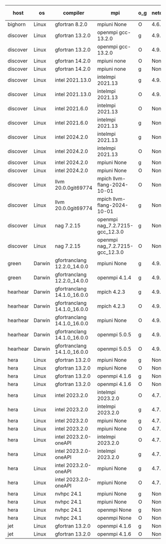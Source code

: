 

| host     | os       | compiler                              | mpi                      | o_g        | netcdf        | build       | u_pass          | u_fail          | s_pass            | s_fail            | e_pass             | e_fail             | nuopc_pass       | nuopc_fail       | artifacts link          |
|----------|----------|---------------------------------------|--------------------------|------------|---------------|-------------|-----------------|-----------------|-------------------|-------------------|--------------------|--------------------|------------------|------------------|-------------------------|
| bighorn | Linux | gfortran 8.2.0 | mpiuni None  | O | 4.6.1  | PASS | 12528 | 0 | 9 | 0 | 42 | 0 | None | None | <a href="https://github.com/esmf-org/esmf-test-artifacts/tree/647c25c8eeabeed711caed491255142e97cfcc5e/develop/gfortran/8.2.0/O/mpiuni/None" target="_blank">647c25c</a> | 
| discover | Linux | gfortran 13.2.0 | openmpi gcc-13.2.0  | g | 4.9.2  | PASS | 14197 | 0 | 51 | 0 | 80 | 0 | 57 | 0 | <a href="https://github.com/esmf-org/esmf-test-artifacts/tree/44fa6e89c85d37d3cb10132034872e28b3fbf8b8/develop/gfortran/13.2.0/g/openmpi/gcc-13.2.0" target="_blank">44fa6e8</a> | 
| discover | Linux | gfortran 13.2.0 | openmpi gcc-13.2.0  | O | 4.9.2  | PASS | 14197 | 0 | 51 | 0 | 80 | 0 | 57 | 0 | <a href="https://github.com/esmf-org/esmf-test-artifacts/tree/8aaff423326ffc62398e3116e691d6d00a007a91/develop/gfortran/13.2.0/O/openmpi/gcc-13.2.0" target="_blank">8aaff42</a> | 
| discover | Linux | gfortran 14.2.0 | mpiuni none  | O | None  | PASS | 12528 | 0 | 9 | 0 | 42 | 0 | None | None | <a href="https://github.com/esmf-org/esmf-test-artifacts/tree/a50fe4c38d05e6d8d855187175645e0c70abda16/develop/gfortran/14.2.0/O/mpiuni/none" target="_blank">a50fe4c</a> | 
| discover | Linux | gfortran 14.2.0 | mpiuni none  | g | None  | PASS | 12528 | 0 | 9 | 0 | 42 | 0 | None | None | <a href="https://github.com/esmf-org/esmf-test-artifacts/tree/beef44213ff8e72bc62e5c1d90beb00ac8bc0e55/develop/gfortran/14.2.0/g/mpiuni/none" target="_blank">beef442</a> | 
| discover | Linux | intel 2021.13.0 | intelmpi 2021.13  | g | 4.9.2  | PASS | 14197 | 0 | 51 | 0 | 80 | 0 | 57 | 0 | <a href="https://github.com/esmf-org/esmf-test-artifacts/tree/c8f4680406a76d8057b46e3d1d3b3460df77e6df/develop/intel/2021.13.0/g/intelmpi/2021.13" target="_blank">c8f4680</a> | 
| discover | Linux | intel 2021.13.0 | intelmpi 2021.13  | O | 4.9.2  | PASS | 14197 | 0 | 51 | 0 | 80 | 0 | 57 | 0 | <a href="https://github.com/esmf-org/esmf-test-artifacts/tree/d10a5bc294515440f315d7fa65ed932286b58380/develop/intel/2021.13.0/O/intelmpi/2021.13" target="_blank">d10a5bc</a> | 
| discover | Linux | intel 2021.6.0 | intelmpi 2021.13  | O | None  | PASS | 14197 | 0 | 51 | 0 | 80 | 0 | 57 | 0 | <a href="https://github.com/esmf-org/esmf-test-artifacts/tree/98d56018a8e26679db4214208e0c4772e438add5/develop/intel/2021.6.0/O/intelmpi/2021.13" target="_blank">98d5601</a> | 
| discover | Linux | intel 2021.6.0 | intelmpi 2021.13  | g | None  | PASS | 14197 | 0 | 51 | 0 | 80 | 0 | 57 | 0 | <a href="https://github.com/esmf-org/esmf-test-artifacts/tree/73f88f5953b1b5e863600daf34c7f450bb0a2d8e/develop/intel/2021.6.0/g/intelmpi/2021.13" target="_blank">73f88f5</a> | 
| discover | Linux | intel 2024.2.0 | intelmpi 2021.13  | g | None  | PASS | 14196 | 1 | 51 | 0 | 80 | 0 | 57 | 0 | <a href="https://github.com/esmf-org/esmf-test-artifacts/tree/b2bac37f087d36a2be431d12d51debe57d6db361/develop/intel/2024.2.0/g/intelmpi/2021.13" target="_blank">b2bac37</a> | 
| discover | Linux | intel 2024.2.0 | intelmpi 2021.13  | O | None  | PASS | 14197 | 0 | 51 | 0 | 80 | 0 | 57 | 0 | <a href="https://github.com/esmf-org/esmf-test-artifacts/tree/b29510fbc67de1e0619e3952c388180a86131529/develop/intel/2024.2.0/O/intelmpi/2021.13" target="_blank">b29510f</a> | 
| discover | Linux | intel 2024.2.0 | mpiuni None  | g | None  | PASS | 12527 | 1 | 9 | 0 | 42 | 0 | None | None | <a href="https://github.com/esmf-org/esmf-test-artifacts/tree/2106c4b52c0a6ab6766c9989d3992ddefebef38d/develop/intel/2024.2.0/g/mpiuni/None" target="_blank">2106c4b</a> | 
| discover | Linux | intel 2024.2.0 | mpiuni None  | O | None  | PASS | 12528 | 0 | 9 | 0 | 42 | 0 | None | None | <a href="https://github.com/esmf-org/esmf-test-artifacts/tree/e98875a75c7798d5f98d53a55eeb2f2e0feabb15/develop/intel/2024.2.0/O/mpiuni/None" target="_blank">e98875a</a> | 
| discover | Linux | llvm 20.0.0git69774 | mpich llvm-flang-2024-10-01  | O | None  | PASS | 14158 | 39 | 18 | 33 | 76 | 4 | 16 | 41 | <a href="https://github.com/esmf-org/esmf-test-artifacts/tree/8d02e758713be1f34882093daf29f212d450275e/develop/llvm/20.0.0git69774/O/mpich/llvm-flang-2024-10-01" target="_blank">8d02e75</a> | 
| discover | Linux | llvm 20.0.0git69774 | mpich llvm-flang-2024-10-01  | g | None  | PASS | 14160 | 37 | 18 | 33 | 76 | 4 | 19 | 38 | <a href="https://github.com/esmf-org/esmf-test-artifacts/tree/b62284a96d3ab9842cd0bed469fa5231b0868957/develop/llvm/20.0.0git69774/g/mpich/llvm-flang-2024-10-01" target="_blank">b62284a</a> | 
| discover | Linux | nag 7.2.15 | openmpi nag_7.2.7215-gcc_12.3.0  | g | None  | PASS | 14197 | 0 | 51 | 0 | 80 | 0 | 57 | 0 | <a href="https://github.com/esmf-org/esmf-test-artifacts/tree/9ed1b4cc23662f3cf04a269fea24456dae8fae98/develop/nag/7.2.15/g/openmpi/nag_7.2.7215-gcc_12.3.0" target="_blank">9ed1b4c</a> | 
| discover | Linux | nag 7.2.15 | openmpi nag_7.2.7215-gcc_12.3.0  | O | None  | PASS | 14197 | 0 | 51 | 0 | 80 | 0 | 57 | 0 | <a href="https://github.com/esmf-org/esmf-test-artifacts/tree/2d3a3b2172df756b8d5dc709e733a1760ce83c5e/develop/nag/7.2.15/O/openmpi/nag_7.2.7215-gcc_12.3.0" target="_blank">2d3a3b2</a> | 
| green | Darwin | gfortranclang 12.2.0_14.0.0 | mpiuni None  | g | 4.9.2  | PASS | None | None | None | None | None | None | None | None | <a href="https://github.com/esmf-org/esmf-test-artifacts/tree/df58944043fb954daeef137ec6d2f7a4baac11b1/develop/gfortranclang/12.2.0_14.0.0/g/mpiuni/None" target="_blank">df58944</a> | 
| green | Darwin | gfortranclang 12.2.0_14.0.0 | openmpi 4.1.4  | g | 4.9.2  | PASS | 14197 | 0 | 51 | 0 | 80 | 0 | 58 | 0 | <a href="https://github.com/esmf-org/esmf-test-artifacts/tree/f21f64a1b701f3c2102bc1a20d7a8b653440047a/develop/gfortranclang/12.2.0_14.0.0/g/openmpi/4.1.4" target="_blank">f21f64a</a> | 
| hearhear | Darwin | gfortranclang 14.1.0_16.0.0 | mpich 4.2.3  | g | 4.9.2  | PASS | 14197 | 0 | 51 | 0 | 80 | 0 | 57 | 0 | <a href="https://github.com/esmf-org/esmf-test-artifacts/tree/0ccea23f76ea0d3ce8aa0bd106cb388ce561f005/develop/gfortranclang/14.1.0_16.0.0/g/mpich/4.2.3" target="_blank">0ccea23</a> | 
| hearhear | Darwin | gfortranclang 14.1.0_16.0.0 | mpich 4.2.3  | O | 4.9.2  | PASS | 14197 | 0 | 51 | 0 | 80 | 0 | 57 | 0 | <a href="https://github.com/esmf-org/esmf-test-artifacts/tree/dd164104ed5051d3858232f4fde9b7e839edd1f0/develop/gfortranclang/14.1.0_16.0.0/O/mpich/4.2.3" target="_blank">dd16410</a> | 
| hearhear | Darwin | gfortranclang 14.1.0_16.0.0 | mpiuni None  | O | 4.9.2  | PASS | None | None | None | None | None | None | None | None | <a href="https://github.com/esmf-org/esmf-test-artifacts/tree/901b0994a304ae7100b5e63fdf7b9005cabec706/develop/gfortranclang/14.1.0_16.0.0/O/mpiuni/None" target="_blank">901b099</a> | 
| hearhear | Darwin | gfortranclang 14.1.0_16.0.0 | openmpi 5.0.5  | g | 4.9.2  | PASS | 14197 | 0 | 51 | 0 | 80 | 0 | 57 | 0 | <a href="https://github.com/esmf-org/esmf-test-artifacts/tree/6ae81acba8e904337549795f8ebff1f573727df5/develop/gfortranclang/14.1.0_16.0.0/g/openmpi/5.0.5" target="_blank">6ae81ac</a> | 
| hearhear | Darwin | gfortranclang 14.1.0_16.0.0 | openmpi 5.0.5  | O | 4.9.2  | PASS | 14197 | 0 | 51 | 0 | 80 | 0 | 57 | 0 | <a href="https://github.com/esmf-org/esmf-test-artifacts/tree/311edfaaee4aa27c59090d4fa74b25f010819d5c/develop/gfortranclang/14.1.0_16.0.0/O/openmpi/5.0.5" target="_blank">311edfa</a> | 
| hera | Linux | gfortran 13.2.0 | mpiuni None  | g | None  | PASS | 12528 | 0 | 9 | 0 | 42 | 0 | None | None | <a href="https://github.com/esmf-org/esmf-test-artifacts/tree/a3edc710398fb65e7c6750e6d3da918650ccb829/develop/gfortran/13.2.0/g/mpiuni/None" target="_blank">a3edc71</a> | 
| hera | Linux | gfortran 13.2.0 | mpiuni None  | O | None  | PASS | 12528 | 0 | 9 | 0 | 42 | 0 | None | None | <a href="https://github.com/esmf-org/esmf-test-artifacts/tree/d057d4fb29fedd95033885614c668051efc2cbb2/develop/gfortran/13.2.0/O/mpiuni/None" target="_blank">d057d4f</a> | 
| hera | Linux | gfortran 13.2.0 | openmpi 4.1.6  | g | None  | PASS | 14197 | 0 | 51 | 0 | 80 | 0 | 57 | 0 | <a href="https://github.com/esmf-org/esmf-test-artifacts/tree/f8fa257fd50cd94ba24056e828faf6505ffea7ea/develop/gfortran/13.2.0/g/openmpi/4.1.6" target="_blank">f8fa257</a> | 
| hera | Linux | gfortran 13.2.0 | openmpi 4.1.6  | O | None  | PASS | 14197 | 0 | 51 | 0 | 80 | 0 | 57 | 0 | <a href="https://github.com/esmf-org/esmf-test-artifacts/tree/c89d4729ee35ad8dee97e15244f39b4be46bca50/develop/gfortran/13.2.0/O/openmpi/4.1.6" target="_blank">c89d472</a> | 
| hera | Linux | intel 2023.2.0 | intelmpi 2023.2.0  | O | 4.7.0  | PASS | None | None | None | None | None | None | None | None | <a href="https://github.com/esmf-org/esmf-test-artifacts/tree/8f3c110dd0d90b7c7ca64ccdf19aabf89fcd4f0f/develop/intel/2023.2.0/O/intelmpi/2023.2.0" target="_blank">8f3c110</a> | 
| hera | Linux | intel 2023.2.0 | intelmpi 2023.2.0  | g | 4.7.0  | PASS | None | None | None | None | None | None | None | None | <a href="https://github.com/esmf-org/esmf-test-artifacts/tree/7b20b3e7faa7fb936a2beb3c842c80ea4aa718be/develop/intel/2023.2.0/g/intelmpi/2023.2.0" target="_blank">7b20b3e</a> | 
| hera | Linux | intel 2023.2.0 | mpiuni None  | g | 4.7.0  | PASS | 12528 | 0 | 9 | 0 | 42 | 0 | None | None | <a href="https://github.com/esmf-org/esmf-test-artifacts/tree/965a8f605daa5ead2987806b4597348736206046/develop/intel/2023.2.0/g/mpiuni/None" target="_blank">965a8f6</a> | 
| hera | Linux | intel 2023.2.0 | mpiuni None  | O | 4.7.0  | PASS | 12528 | 0 | 9 | 0 | 42 | 0 | None | None | <a href="https://github.com/esmf-org/esmf-test-artifacts/tree/c68d8a490bd6159a1f0b59bc103c632b5661372c/develop/intel/2023.2.0/O/mpiuni/None" target="_blank">c68d8a4</a> | 
| hera | Linux | intel 2023.2.0-oneAPI | intelmpi 2023.2.0  | O | 4.7.0  | PASS | None | None | None | None | None | None | None | None | <a href="https://github.com/esmf-org/esmf-test-artifacts/tree/8bab7582a1f466fb9b0bac7e265e003272050cb3/develop/intel/2023.2.0-oneAPI/O/intelmpi/2023.2.0" target="_blank">8bab758</a> | 
| hera | Linux | intel 2023.2.0-oneAPI | intelmpi 2023.2.0  | g | 4.7.0  | PASS | None | None | None | None | None | None | None | None | <a href="https://github.com/esmf-org/esmf-test-artifacts/tree/729b8b0f240e3179ce211f3abeb0afb609470cde/develop/intel/2023.2.0-oneAPI/g/intelmpi/2023.2.0" target="_blank">729b8b0</a> | 
| hera | Linux | intel 2023.2.0-oneAPI | mpiuni None  | g | 4.7.0  | PASS | 12528 | 0 | 9 | 0 | 42 | 0 | None | None | <a href="https://github.com/esmf-org/esmf-test-artifacts/tree/6c6758cc97d26029a4698c7b34c5ea825afd7b14/develop/intel/2023.2.0-oneAPI/g/mpiuni/None" target="_blank">6c6758c</a> | 
| hera | Linux | intel 2023.2.0-oneAPI | mpiuni None  | O | 4.7.0  | PASS | 12528 | 0 | 9 | 0 | 42 | 0 | None | None | <a href="https://github.com/esmf-org/esmf-test-artifacts/tree/32c4675c251f6c4b8c00a046ada9b7bfb0f8f3cc/develop/intel/2023.2.0-oneAPI/O/mpiuni/None" target="_blank">32c4675</a> | 
| hera | Linux | nvhpc 24.1 | mpiuni None  | g | None  | PASS | None | None | None | None | None | None | None | None | <a href="https://github.com/esmf-org/esmf-test-artifacts/tree/415883a6f928d349a7e8c437cd904450c332f5af/develop/nvhpc/24.1/g/mpiuni/None" target="_blank">415883a</a> | 
| hera | Linux | nvhpc 24.1 | mpiuni None  | O | None  | PASS | None | None | None | None | None | None | None | None | <a href="https://github.com/esmf-org/esmf-test-artifacts/tree/5d985098679c18c903b2f2eaecd0986c01f579fc/develop/nvhpc/24.1/O/mpiuni/None" target="_blank">5d98509</a> | 
| hera | Linux | nvhpc 24.1 | openmpi None  | g | None  | PASS | None | None | None | None | None | None | None | None | <a href="https://github.com/esmf-org/esmf-test-artifacts/tree/4f5ef70e5bc5f22b9ff74469f6d1667654350981/develop/nvhpc/24.1/g/openmpi/None" target="_blank">4f5ef70</a> | 
| hera | Linux | nvhpc 24.1 | openmpi None  | O | None  | PASS | None | None | None | None | None | None | None | None | <a href="https://github.com/esmf-org/esmf-test-artifacts/tree/dfe974689e1e1ad2da523c3be53f7ddd3eda1c49/develop/nvhpc/24.1/O/openmpi/None" target="_blank">dfe9746</a> | 
| jet | Linux | gfortran 13.2.0 | openmpi 4.1.6  | g | None  | PASS | 14197 | 0 | 51 | 0 | 80 | 0 | 57 | 0 | <a href="https://github.com/esmf-org/esmf-test-artifacts/tree/7a836f136bfb3ebc15cf83c6cacd77daeeeb47ea/develop/gfortran/13.2.0/g/openmpi/4.1.6" target="_blank">7a836f1</a> | 
| jet | Linux | gfortran 13.2.0 | openmpi 4.1.6  | O | None  | PASS | 14197 | 0 | 51 | 0 | 80 | 0 | 57 | 0 | <a href="https://github.com/esmf-org/esmf-test-artifacts/tree/2d525d0e2d6baebe22608c417b53a0a01253e021/develop/gfortran/13.2.0/O/openmpi/4.1.6" target="_blank">2d525d0</a> | 
